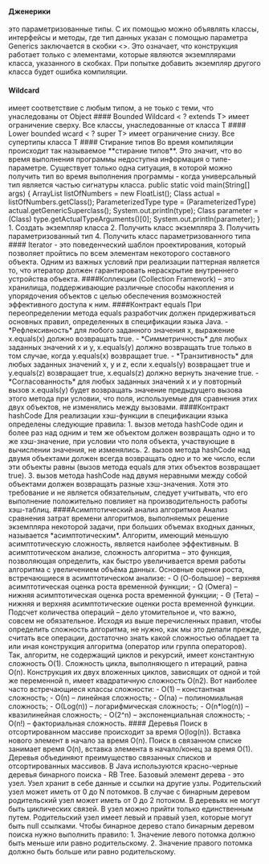 #### Дженерики 
 это параметризованные типы. 
 С их помощью можно объявлять классы, интерфейсы и методы, 
 где тип данных указан с помощью параметра
 Generics заключается в скобки <>. 
 Это означает, что конструкция работает только с элементами, 
 которые являются экземплярами класса, указанного в скобках. 
 При попытке добавить экземпляр другого класса будет ошибка компиляции.
#### Wildcard
<?> имеет соответствие с любым типом, а не тоько с теми, что унаследованы от Object
#### Bounded Wildcard
< ? extends T>  имеет ограничение сверху. Все классы, унаследованные от класса T
#### Lower bounded wcard
< ? super T>  имеет ограничение снизу. Все супертипы класса Т
#### Стирание типов
Во время компиляции происходит так называемое **стирание типов**. 
Это значит, что во время выполнения программы недоступна информация о типе-параметре.
Существует только одна ситуация, в которой можно получить тип во время выполнения программы - 
когда универсальный тип является частью сигнатуры класса.

    public static void main(String[] args) {
    ArrayList<Float> listOfNumbers = new FloatList();
    Class actual = listOfNumbers.getClass();
    ParameterizedType type = (ParameterizedType) actual.getGenericSuperclass();
    System.out.println(type);
    Class parameter = (Class) type.getActualTypeArguments()[0];
    System.out.println(parameter);
    }    

1. Создать экземпляр класса
2. Получить класс экземпляра
3. Получить параметризованный тип 
4. Получить класс параметризованного типа

#### Iterator - 
это поведенческий шаблон проектирования, который позволяет пройтись 
по всем элементам некоторого составного объекта. 
Одним из важных условий при реализации паттерная является то, 
что итератор должен гарантировать нераскрытие внутреннего устройства объекта.

####Коллекции (Collection Framework) – 
это хранилища, поддерживающие различные способы накопления 
и упорядочения объектов с целью обеспечения возможностей эффективного доступа к ним.

####Контракт equals
При переопределении метода equals разработчик должен придерживаться основных правил, определенных в спецификации языка Java.
- *Рефлексивность*
  для любого заданного значения x, выражение x.equals(x) должно возвращать true.
- *Симметричность* 
  для любых заданных значений x и y, x.equals(y) должно возвращать true только в том случае, когда y.equals(x) возвращает true.
- *Транзитивность*
  для любых заданных значений x, y и z, если x.equals(y) возвращает true и y.equals(z) возвращает true, x.equals(z) должно 
  вернуть значение true.
- *Согласованность*
  для любых заданных значений x и y повторный вызов x.equals(y) будет возвращать значение предыдущего вызова этого метода 
  при условии, что поля, используемые для сравнения этих двух объектов, не изменялись между вызовами.


####Контракт hashCode
Для реализации хэш-функции в спецификации языка определены следующие правила:
1. вызов метода hashCode один и более раз над одним и тем же объектом должен возвращать одно и то же хэш-значение, 
   при условии что поля объекта, участвующие в вычислении значения, не изменялись.
2. вызов метода hashCode над двумя объектами должен всегда возвращать одно и то же число, 
   если эти объекты равны (вызов метода equals для этих объектов возвращает true).
3. вызов метода hashCode над двумя неравными между собой объектами должен возвращать разные хэш-значения. 
   Хотя это требование и не является обязательным, следует учитывать, что его выполнение положительно повлияет на производительность 
   работы хэш-таблиц.


####Асимптотический анализ алгоритмов
Анализ сравнения затрат времени алгоритмов, выполняемых решение экземпляра некоторой задачи, при больших объемах входных данных, 
называется *асимптотическим*. Алгоритм, имеющий меньшую асимптотическую сложность, является наиболее эффективным.

В асимптотическом анализе, сложность алгоритма – это функция, позволяющая определить, 
как быстро увеличивается время работы алгоритма с увеличением объёма данных.

Основные оценки роста, встречающиеся в асимптотическом анализе:

- Ο (О-большое) – верхняя асимптотическая оценка роста временной функции;
- Ω (Омега) – нижняя асимптотическая оценка роста временной функции;
- Θ (Тета) – нижняя и верхняя асимптотические оценки роста временной функции.


Подсчет количества операций – дело утомительное и, что важно, совсем не обязательное. 
Исходя из выше перечисленных правил, чтобы определить сложность алгоритма, не нужно, как мы это делали прежде, 
считать все операции, достаточно знать какой сложностью обладает та или иная конструкция алгоритма (оператор или группа операторов). 
Так, алгоритм, не содержащий циклов и рекурсий, имеет константную сложность O(1). Сложность цикла, выполняющего n итераций, равна O(n).
Конструкция их двух вложенных циклов, зависящих от одной и той же переменной n, имеет квадратичную сложность O(n2).

Вот наиболее часто встречающиеся классы сложности:

- O(1) – константная сложность;
- О(n) – линейная сложность;
- О(nа) – полиномиальная сложность;
- О(Log(n)) – логарифмическая сложность;
- O(n*log(n)) – квазилинейная сложность;
- O(2^n) – экспоненциальная сложность;
- O(n!) – факториальная сложность.

#### Деревья
Поиск в отсортированном массиве происходит за время O(log(n)). Вставка нового элемент в начало за время O(n).

Поиск в связанном списке занимает время O(n), вставка элемента в начало/конец за время O(1).
Деревья объединяют преимущество связанных списков и отсортированных массивов.
В Java используются красно-черные деревья бинарного поиска -  RB Tree.

Базовый элемент дерева - это узел. Узел хранит в себе данные и ссылки на другие узлы. 
Родительский узел может иметь от 0 до N потомков. В случае с бинарным деревом родительский узел может иметь от 0 до 2 потоком.

В деревьях не могут быть циклических связей. В узел можно прийти только единственным путем.

Родительский узел имеет левый и правый узел, которые могут быть null ссылками.

Чтобы бинарное дерево стало бинарным деревом поиска нужно выполнить правило:
1. Значение левого потомка должно быть меньше или равно родительскому. 
2. Значение правого потомка должно быть больше или равно родительскому.
